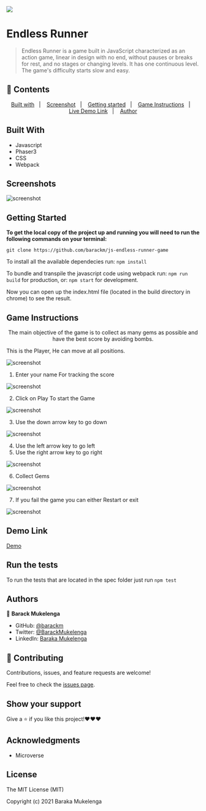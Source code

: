![](https://img.shields.io/badge/Microverse-blueviolet)

# Endless Runner

> Endless Runner is a game built in JavaScript characterized as an action game, linear in design with no end, without pauses or breaks for rest, and no stages or changing levels. It has one continuous level. The game's difficulty starts slow and easy.

## 📝 Contents

<p align="center">
<a href="#with">Built with</a>&nbsp;&nbsp;&nbsp;|&nbsp;&nbsp;&nbsp;
<a href="#sc">Screenshot</a>&nbsp;&nbsp;&nbsp;|&nbsp;&nbsp;&nbsp;
<a href="#start">Getting started</a>&nbsp;&nbsp;&nbsp;|&nbsp;&nbsp;&nbsp;
<a href="#play">Game Instructions</a>&nbsp;&nbsp;&nbsp;|&nbsp;&nbsp;&nbsp;
<a href="#demo">Live Demo Link</a>&nbsp;&nbsp;&nbsp;|&nbsp;&nbsp;&nbsp;
<a href="#author">Author</a>
</p>

## Built With <a name = "with"></a>

- Javascript
- Phaser3
- CSS
- Webpack

## Screenshots <a name = "sc"></a>

![screenshot](assets/logo.png)

## Getting Started <a name = "start"></a>

**To get the local copy of the project up and running you will need to run the following commands on your terminal:**

`git clone https://github.com/barackm/js-endless-runner-game`

To install all the available dependecies run:
`npm install`

To bundle and transpile the javascript code using webpack run:
`npm run build` for production, or:
`npm start` for development.

Now you can open up the index.html file (located in the build directory in chrome) to see the result.

## Game Instructions <a name = "play"></a>

<p align="center">
    The main objective of the game is to collect as many gems as possible and have the best score by avoiding bombs.
</p>

This is the Player, He can move at all positions.

![screenshot](./my-player.png)

1. Enter your name For tracking the score

![screenshot](./screenshot1.png)

2. Click on Play To start the Game

![screenshot](./screnshot3.png)

3. Use the down arrow key to go down

![screenshot](./screenshot2.png)

4. Use the left arrow key to go left
5. Use the right arrow key to go right

![screenshot](https://png2.cleanpng.com/sh/540fd57910e2fd150048346b2c8278b8/L0KzQYm3VMIzN6ZofZH0aYP2gLBuTfNwdaF6jNd7LXvoibP2ggJlNZJ3itHCLXvoicS0gBxqeF5miuY2NXHnc7K6UcMzP2Q1eqk3OEW5Q4e7UMMyPWM5TKIEMUC6QYe3Vb5xdpg=/kisspng-computer-keyboard-arrow-keys-clip-art-5adca3132730b7.8563640315244091071605.png)

6. Collect Gems

![screenshot](./assets/jem.png)

7. If you fail the game you can either Restart or exit

![screenshot](./screnshot4.png)

## Demo Link <a name = "demo"></a>

[Demo](https://objective-lewin-3b30a9.netlify.app/)

## Run the tests

To run the tests that are located in the spec folder just run `npm test`

## Authors <a name = "author"></a>

👤 **Barack Mukelenga**

- GitHub: [@barackm](https://github.com/barackm)
- Twitter: [@BarackMukelenga](https://twitter.com/BarackMukelenga)
- LinkedIn: [Baraka Mukelenga](https://www.linkedin.com/in/baraka-mukelenga/)

## 🤝 Contributing

Contributions, issues, and feature requests are welcome!

Feel free to check the [issues page](https://github.com/barackm/js-endless-runner-game/issues).

## Show your support

Give a ⭐️ if you like this project!❤️❤️❤️

## Acknowledgments

- Microverse

## License

The MIT License (MIT)

Copyright (c) 2021 Baraka Mukelenga
